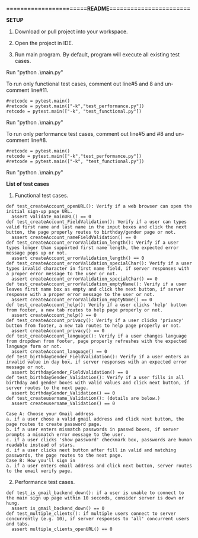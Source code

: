 **=======================README=======================**

**SETUP**
1. Download or pull project into your workspace.
   
3. Open the project in IDE.

5. Run main program. By default, program will execute all existing test cases.
   
Run "python .\main.py"

To run only functional test cases, comment out line#5 and 8 and un-comment line#11.

    #retcode = pytest.main()
    #retcode = pytest.main(["-k","test_performance.py"])
    retcode = pytest.main(["-k", "test_functional.py"])

Run "python .\main.py"

To run only performance test cases, comment out line#5 and #8 and un-comment line#8.

    #retcode = pytest.main()
    retcode = pytest.main(["-k","test_performance.py"])
    #retcode = pytest.main(["-k", "test_functional.py"])

Run "python .\main.py"




**List of test cases**

1. Functional test cases.

```   
def test_createAccount_openURL(): Verify if a web browser can open the initial sign-up page URL.
  assert validate_mainURL() == 0
def test_createAccount_FieldValidation(): Verify if a user can types valid first name and last name in the input boxes and click the next button, the page properly routes to birthday/gender page or not.
  assert createAccount_nameFieldValidation() == 0
def test_createAccount_errorValidation_length(): Verify if a user types longer than supported first name length, the expected error message pops up or not.
  assert createAccount_errorValidation_length() == 0
def test_createAccount_errorValidation_specialChar(): Verify if a user types invalid character in first name field, if server responses with a proper error message to the user or not.
  assert createAccount_errorValidation_specialChar() == 0
def test_createAccount_errorValidation_emptyName(): Verify if a user leaves first name box as empty and click the next button, if server response with a proper error message to the user or not.
  assert createAccount_errorValidation_emptyName() == 0
def test_createAccount_help(): Verify if a user clicks 'help' button from footer, a new tab routes to help page properly or not.
  assert createAccount_help() == 0
def test_createAccount_privacy(): Verify if a user clicks 'privacy' button from footer, a new tab routes to help page properly or not.
  assert createAccount_privacy() == 0
def test_createAccount_language(): Verify if a user changes language from dropdown from footer, page properly refreshes with the expected language form or not.
  assert createAccount_language() == 0
def test_birthdayGender_FieldValidation(): Verify if a user enters an invalid value in day box, if server responses with an expected error message or not.
  assert birthdayGender_FieldValidation() == 0
def test_birthdayGender_Validation(): Verify if a user fills in all birthday and gender boxes with valid values and click next button, if server routes to the next page.
  assert birthdayGender_Validation() == 0
def test_createusername_Validation(): (details are below.)
  assert createusername_Validation() == 0

Case A: Choose your Gmail address
a. if a user chose a valid gmail address and click next button, the page routes to create password page.
b. if a user enters mismatch passwords in passwd boxes, if server prompts a mismatch error message to the user.
c. if a user clicks 'show password' checkmark box, passwords are human readable instead of stars.
d. if a user clicks next button after fill in valid and matching passwords, the page routes to the next page.
Case B: How you'll sign in
a. if a user enters email address and click next button, server routes to the email verify page.
```

2. Performance test cases.
```
def test_is_gmail_backend_down(): if a user is unable to connect to the main sign up page within 10 seconds, consider server is down or hung.
  assert is_gmail_backend_down() == 0
def test_multiple_clients(): if multiple users connect to server concurrently (e.g. 10), if server responses to 'all' concurrent users and tabs. 
  assert multiple_clients_openURL() == 0
```

